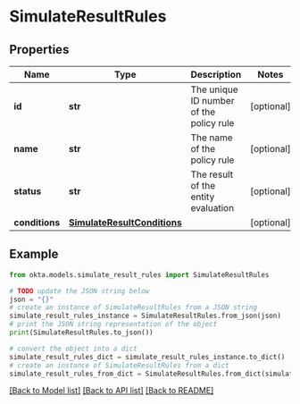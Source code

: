 # SimulateResultRules


## Properties

Name | Type | Description | Notes
------------ | ------------- | ------------- | -------------
**id** | **str** | The unique ID number of the policy rule | [optional] 
**name** | **str** | The name of the policy rule | [optional] 
**status** | **str** | The result of the entity evaluation | [optional] 
**conditions** | [**SimulateResultConditions**](SimulateResultConditions.md) |  | [optional] 

## Example

```python
from okta.models.simulate_result_rules import SimulateResultRules

# TODO update the JSON string below
json = "{}"
# create an instance of SimulateResultRules from a JSON string
simulate_result_rules_instance = SimulateResultRules.from_json(json)
# print the JSON string representation of the object
print(SimulateResultRules.to_json())

# convert the object into a dict
simulate_result_rules_dict = simulate_result_rules_instance.to_dict()
# create an instance of SimulateResultRules from a dict
simulate_result_rules_from_dict = SimulateResultRules.from_dict(simulate_result_rules_dict)
```
[[Back to Model list]](../README.md#documentation-for-models) [[Back to API list]](../README.md#documentation-for-api-endpoints) [[Back to README]](../README.md)


